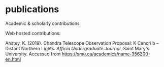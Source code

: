 # publications
Academic &amp; scholarly contributions

Web hosted contributions:

Anstey, K. (2019). Chandra Telescope Observation Proposal: K Cancri b – Distant Northern Lights. *Afficio Undergraduate Journal*, Saint Mary's University. Accessed from https://smu.ca/academics/name-356200-en.html
